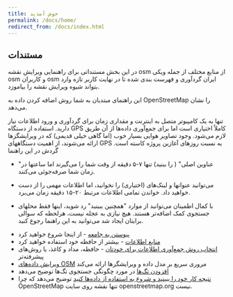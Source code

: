 ```yaml
---
title: خوش آمدید
permalink: /docs/home/
redirect_from: /docs/index.html
---
```


## مستندات

در این بخش مستنداتی برای راهنمایی ویرایش نقشه osm از منابع مختلف از جمله ویکی osm و کاربران osm ایران گردآوری و فهرست بندی شده تا در نهایت کاربر تازه وارد بتواند شیوه ویرایش نقشه را بیاموزد.


این راهنمای مبتدیان به شما روش اضافه کردن داده به OpenStreetMap را نشان می‌دهد.

تنها به یک کامپیوتر متصل به اینترنت و مقداری زمان برای گردآوری و ورود اطلاعات نیاز دارید. استفاده از دستگاه GPS کاملاً اختیاری است اما برای جمع‌آوری داده‌ها از آن طریق لازم می‌شود. وجود تصاویر هوایی بسیار خوب (اما گاهی خیلی قدیمی) که در ویرایشگزها ارائه می‌شوند، از اهمیت دستگاههای GPS به نسبت روزهای آغازین پروژه کاسته است.
گردش در این راهنما

* "عناوین اصلی" ( را ببنید) تنها ۷-۵ دقیقه از وقت شما را می‌گیرند اما ساعتها در زمان شما صرفه‌جوئی می‌کنند.


* می‌توانید عنوانها و لینک‌های (اختیاری) را نخوانید، اما اطلاعات مهمی را از دست خواهید داد. خواندن تمامی اطلاعات مرتبط ۲۰-۱۵ دقیقه زمان می‌برد.

* با کمال اطمینان می‌توانید از موارد "همچنین ببینید" رد شوید، اینها فقط محلهای جستجوی کمک اضافه‌تر هستند.
    هیچ نیازی به عجله نیست، هرلحظه که سوالی برایتان ایجاد شد می‌توانید به این راهنما رجوع کنید.



<ul><li><a href="/docs/Join_the_community" >پیوستن به جامعه</a> - از اینجا شروع خواهید کرد</li>

<li><a href="/docs/Beginners_Guide_1.1" >منابع اطلاعات</a> - بیشتر از حافظه خود استفاده خواهید کرد</li>

<li><a href="/docs/Pick_your_data_collection_technique">انتخاب روش جمع‌آوری اطلاعات برای خودتان</a> - حافظه، مداد و کاغذ، یا روش‌های پیشرفته‌تر</li>

<li><a href="/docs/Beginners_Guide_1.3">ویرایش داده‌های OSM</a> مروری سریع بر مدل داده و ویرایشگرها ارائه می‌کند</li>

<li><a href="/docs/Beginners_Guide_1.4.1" >افزودن تگ‌ها</a> در مورد چگونگی جستجوی تگ‌ها توضیح می‌دهد</li>

<li><a href="/docs/See_your_work_and_start_using_data" >نتیجه کار خود را ببینید و شروع به استفاده از داده‌ها کنید</a> توضیح می‌دهد که چرا OpenStreetMap تنها نقشه روی سایت openstreetmap.org نیست.</li></ul>